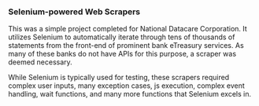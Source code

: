 ### Selenium-powered Web Scrapers

This was a simple project completed for National Datacare Corporation. It utilizes Selenium to automatically iterate through tens of thousands of statements from the front-end of prominent bank eTreasury services. 
As many of these banks do not have APIs for this purpose, a scraper was deemed necessary. 

While Selenium is typically used for testing, these scrapers required complex user inputs, many exception cases, js execution, complex event handling, wait functions, and many more functions that Selenium excels in. 
